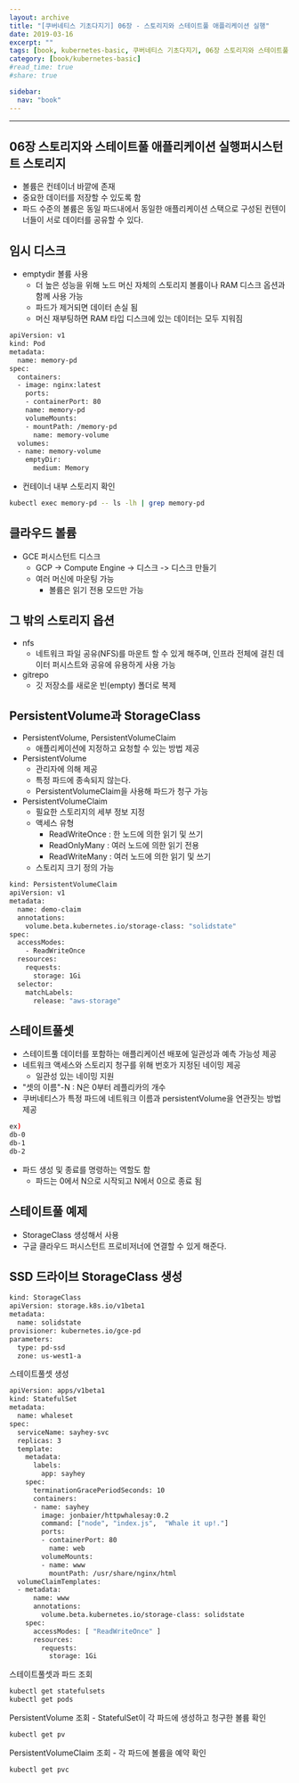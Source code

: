 ```yaml
---
layout: archive
title: "[쿠버네티스 기초다지기] 06장 - 스토리지와 스테이트풀 애플리케이션 실행"
date: 2019-03-16
excerpt: ""
tags: [book, kubernetes-basic, 쿠버네티스 기초다지기, 06장 스토리지와 스테이트풀 애플리케이션 실행]
category: [book/kubernetes-basic]
#read_time: true
#share: true

sidebar:
  nav: "book"
---
```


* * *

## 06장 스토리지와 스테이트풀 애플리케이션 실행퍼시스턴트 스토리지

* 볼륨은 컨테이너 바깥에 존재
* 중요한 데이터를 저장할 수 있도록 함
* 파드 수준의 볼륨은 동일 파드내에서 동일한 애플리케이션 스택으로 구성된 컨텐이너들이 서로 데이터를 공유할 수 있다.

## 임시 디스크

* emptydir 볼륨 사용
  * 더 높은 성능을 위해 노드 머신 자체의 스토리지 볼륨이나 RAM 디스크 옵션과 함께 사용 가능
  * 파드가 제거되면 데이터 손실 됨
  * 머신 재부팅하면 RAM 타입 디스크에 있는 데이터는 모두 지워짐

```bash
apiVersion: v1
kind: Pod
metadata:
  name: memory-pd
spec:
  containers:
  - image: nginx:latest
    ports:
    - containerPort: 80
    name: memory-pd
    volumeMounts:
    - mountPath: /memory-pd
      name: memory-volume
  volumes:
  - name: memory-volume
    emptyDir:
      medium: Memory
```

* 컨테이너 내부 스토리지 확인

```bash
kubectl exec memory-pd -- ls -lh | grep memory-pd
```

## 클라우드 볼륨

* GCE 퍼시스턴트 디스크
  * GCP -> Compute Engine -> 디스크 -> 디스크 만들기
  * 여러 머신에 마운팅 가능
    * 볼륨은 읽기 전용 모드만 가능

## 그 밖의 스토리지 옵션

* nfs
  * 네트워크 파일 공유(NFS)를 마운트 할 수 있게 해주며, 인프라 전체에 걸친 데이터 퍼시스트와 공유에 유용하게 사용 가능
* gitrepo
  * 깃 저장소를 새로운 빈(empty) 폴더로 복제

## PersistentVolume과 StorageClass

* PersistentVolume, PersistentVolumeClaim
  * 애플리케이션에 지정하고 요청할 수 있는 방법 제공
* PersistentVolume
  * 관리자에 의해 제공
  * 특정 파드에 종속되지 않는다.
  * PersistentVolumeClaim을 사용해 파드가 청구 가능
* PersistentVolumeClaim
  * 필요한 스토리지의 세부 정보 지정
  * 액세스 유형
    * ReadWriteOnce : 한 노드에 의한 읽기 및 쓰기
    * ReadOnlyMany : 여러 노드에 의한 읽기 전용
    * ReadWriteMany : 여러 노드에 의한 읽기 및 쓰기
  * 스토리지 크기 정의 가능

```bash
kind: PersistentVolumeClaim
apiVersion: v1
metadata:
  name: demo-claim
  annotations:
    volume.beta.kubernetes.io/storage-class: "solidstate"
spec:
  accessModes:
    - ReadWriteOnce
  resources:
    requests:
      storage: 1Gi
  selector:
    matchLabels:
      release: "aws-storage"
```

## 스테이트풀셋

* 스테이트풀 데이터를 포함하는 애플리케이션 배포에 일관성과 예측 가능성 제공
* 네트워크 액세스와 스토리지 청구를 위해 번호가 지정된 네이밍 제공
  * 일관성 있는 네이밍 지원
* "셋의 이름"-N : N은 0부터 레플리카의 개수
* 쿠버네티스가 특정 파드에 네트워크 이름과 persistentVolume을 연관짓는 방법 제공

```bash
ex)
db-0
db-1
db-2
```

* 파드 생성 및 종료를 명령하는 역할도 함
  * 파드는 0에서 N으로 시작되고 N에서 0으로 종료 됨

## 스테이트풀 예제

* StorageClass 생성해서 사용
* 구글 클라우드 퍼시스턴트 프로비저너에 연결할 수 있게 해준다.

## SSD 드라이브 StorageClass 생성

```bash
kind: StorageClass
apiVersion: storage.k8s.io/v1beta1
metadata:
  name: solidstate
provisioner: kubernetes.io/gce-pd
parameters:
  type: pd-ssd
  zone: us-west1-a
```

스테이트풀셋 생성

```bash
apiVersion: apps/v1beta1
kind: StatefulSet
metadata:
  name: whaleset
spec:
  serviceName: sayhey-svc
  replicas: 3
  template:
    metadata:
      labels:
        app: sayhey
    spec:
      terminationGracePeriodSeconds: 10
      containers:
      - name: sayhey
        image: jonbaier/httpwhalesay:0.2
        command: ["node", "index.js",  "Whale it up!."]
        ports:
        - containerPort: 80
          name: web
        volumeMounts:
        - name: www
          mountPath: /usr/share/nginx/html
  volumeClaimTemplates:
  - metadata:
      name: www
      annotations:
        volume.beta.kubernetes.io/storage-class: solidstate
    spec:
      accessModes: [ "ReadWriteOnce" ]
      resources:
        requests:
          storage: 1Gi
```

스테이트풀셋과 파드 조회

```bash
kubectl get statefulsets
kubectl get pods
```

PersistentVolume 조회 - StatefulSet이 각 파드에 생성하고 청구한 볼륨 확인

```bash
kubectl get pv
```

PersistentVolumeClaim 조회 - 각 파드에 볼륨을 예약 확인

```bash
kubectl get pvc
```
